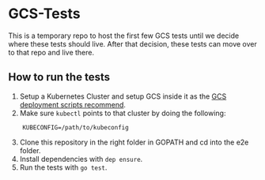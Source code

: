 # GCS-Tests

This is a temporary repo to host the first few GCS tests until we decide where
these tests should live. After that decision, these tests can move over to that
repo and live there.

## How to run the tests
1. Setup a Kubernetes Cluster and setup GCS inside it as the [GCS deployment
   scripts recommend][1].
2. Make sure `kubectl` points to that cluster by doing the following:

```
    KUBECONFIG=/path/to/kubeconfig
```

3. Clone this repository in the right folder in GOPATH and cd into the e2e
   folder.
4. Install dependencies with `dep ensure`.
4. Run the tests with `go test`.


[1]: https://github.com/gluster/gcs/tree/master/deploy
